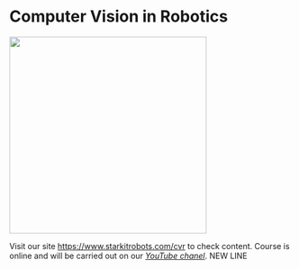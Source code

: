# Computer Vision in Robotics

<img src="./.img/logo_for_form.png" height="350" />


Visit our site <https://www.starkitrobots.com/cvr> to check content.
Course is online and will be carried out on our *[YouTube chanel](https://www.youtube.com/channel/UC0QPJgfg17wCqf4-hG_A5OA)*.
NEW LINE
